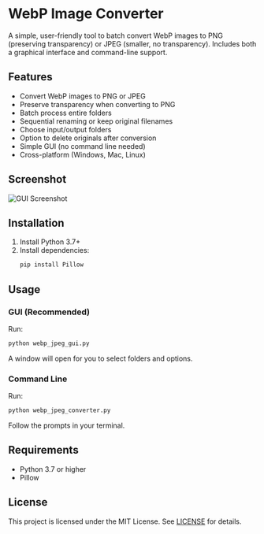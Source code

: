 # WebP Image Converter

A simple, user-friendly tool to batch convert WebP images to PNG (preserving transparency) or JPEG (smaller, no transparency). Includes both a graphical interface and command-line support.

## Features
- Convert WebP images to PNG or JPEG
- Preserve transparency when converting to PNG
- Batch process entire folders
- Sequential renaming or keep original filenames
- Choose input/output folders
- Option to delete originals after conversion
- Simple GUI (no command line needed)
- Cross-platform (Windows, Mac, Linux)

## Screenshot
![GUI Screenshot](screenshot.png)

## Installation
1. Install Python 3.7+
2. Install dependencies:
   ```sh
   pip install Pillow
   ```

## Usage

### GUI (Recommended)
Run:
```sh
python webp_jpeg_gui.py
```
A window will open for you to select folders and options.

### Command Line
Run:
```sh
python webp_jpeg_converter.py
```
Follow the prompts in your terminal.

## Requirements
- Python 3.7 or higher
- Pillow

## License
This project is licensed under the MIT License. See [LICENSE](LICENSE) for details. 